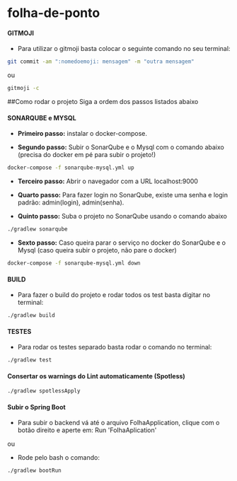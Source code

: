 # folha-de-ponto


#### GITMOJI

* Para utilizar o gitmoji basta colocar o seguinte comando no seu terminal:
```bash
git commit -am ":nomedoemoji: mensagem" -m "outra mensagem"
```
  ou 
```bash
gitmoji -c 
```

##Como rodar o projeto
Siga a ordem dos passos listados abaixo

#### SONARQUBE e MYSQL

* **Primeiro passo:** instalar o docker-compose.

* **Segundo passo:** Subir o SonarQube e o Mysql com o comando abaixo (precisa do docker em pé para subir o projeto!)
```bash
docker-compose -f sonarqube-mysql.yml up
```

* **Terceiro passo:** Abrir o navegador com a URL localhost:9000

* **Quarto passo:** Para fazer login no SonarQube, existe uma senha e login padrão: admin(login), admin(senha). 

* **Quinto passo:** Suba o projeto no SonarQube usando o comando abaixo
```bash
./gradlew sonarqube
```

* **Sexto passo:** Caso queira parar o serviço no docker do SonarQube e o Mysql (caso queira subir o projeto, não pare o docker)
```bash
docker-compose -f sonarqube-mysql.yml down
```

#### BUILD
* Para fazer o build do projeto e rodar todos os test basta digitar no terminal:
```bash
./gradlew build
```

#### TESTES
* Para rodar os testes separado basta rodar o comando no terminal:
```bash
./gradlew test
```
#### Consertar os warnings do Lint automaticamente (Spotless)
```bash
./gradlew spotlessApply
```

#### Subir o Spring Boot
* Para subir o backend vá até o arquivo FolhaApplication, clique com o botão direito e aperte em:
Run 'FolhaAplication'

ou

* Rode pelo bash o comando:
```bash
./gradlew bootRun
```
